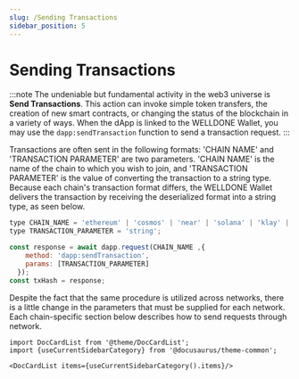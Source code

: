 ```yaml
---
slug: /Sending Transactions
sidebar_position: 5
---
```


# Sending Transactions

:::note
The undeniable but fundamental activity in the web3 universe is **Send Transactions**. This action can invoke simple token transfers, the creation of new smart contracts, or changing the status of the blockchain in a variety of ways. When the dApp is linked to the WELLDONE Wallet, you may use the `dapp:sendTransaction` function to send a transaction request.
:::

Transactions are often sent in the following formats: 'CHAIN NAME' and 'TRANSACTION PARAMETER' are two parameters. 'CHAIN NAME' is the name of the chain to which you wish to join, and 'TRANSACTION PARAMETER' is the value of converting the transaction to a string type. Because each chain's transaction format differs, the WELLDONE Wallet delivers the transaction by receiving the deserialized format into a string type, as seen below.

```javascript
type CHAIN_NAME = 'ethereum' | 'cosmos' | 'near' | 'solana' | 'klay' | 'celo' | 'neon';
type TRANSACTION_PARAMETER = 'string'; 

const response = await dapp.request(CHAIN_NAME ,{
    method: 'dapp:sendTransaction',
    params: [TRANSACTION_PARAMETER]
  });
const txHash = response;
```

Despite the fact that the same procedure is utilized across networks, there is a little change in the parameters that must be supplied for each network. Each chain-specific section below describes how to send requests through network.

```mdx-code-block
import DocCardList from '@theme/DocCardList';
import {useCurrentSidebarCategory} from '@docusaurus/theme-common';

<DocCardList items={useCurrentSidebarCategory().items}/>
```